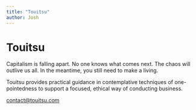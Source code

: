 ```yaml
---
title: "Touitsu"
author: Josh
---
```


# Touitsu

Capitalism is falling apart. No one knows what comes next. The chaos will outlive us all.
In the meantime, you still need to make a living.

Touitsu provides practical guidance in contemplative techniques of one-pointedness
to support a focused, ethical way of conducting business.

[contact@touitsu.com](mailto:contact@touitsu.com)
